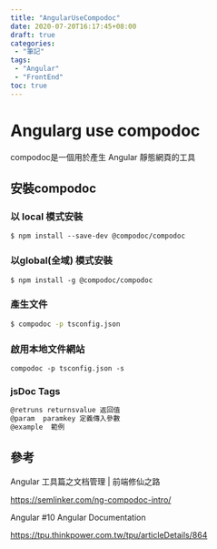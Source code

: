 ```yaml
---
title: "AngularUseCompodoc"
date: 2020-07-20T16:17:45+08:00
draft: true
categories:
 - "筆記"
tags:
 - "Angular"
 - "FrontEnd"
toc: true
---
```


# Angularg use compodoc
compodoc是一個用於產生 Angular 靜態網頁的工具

<!--more-->

## 安裝compodoc

### 以 local 模式安裝

```shell
$ npm install --save-dev @compodoc/compodoc
```

### 以global(全域) 模式安裝

```shell
$ npm install -g @compodoc/compodoc
```

### 產生文件

```sh
$ compodoc -p tsconfig.json
```

### 啟用本地文件網站

```shell
compodoc -p tsconfig.json -s
```

### jsDoc Tags 

```typescript
@retruns returnsvalue 返回值
@param  paramkey 定義傳入參數
@example  範例
```

 

## 參考

Angular 工具篇之文档管理 | 前端修仙之路

https://semlinker.com/ng-compodoc-intro/

Angular #10 Angular Documentation

https://tpu.thinkpower.com.tw/tpu/articleDetails/864

